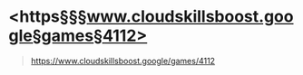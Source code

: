 
# <https§§§www.cloudskillsboost.google§games§4112>
> <https://www.cloudskillsboost.google/games/4112>
        